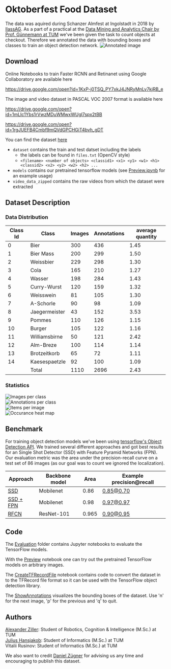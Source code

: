 # Oktoberfest Food Dataset
The data was aquired during Schanzer Almfest at Ingolstadt in 2018 by [IlassAG](https://www.ilass.com). As a part of a practical at the [Data Mining and Analytics Chair by Prof. Günnemann at TUM](https://www.kdd.in.tum.de) we've been given the task to count objects at checkout. Therefore we annotated the data with bounding boxes and classes to train an object detection network.
![Annotated image](images/example_annotated.png)

## Download

Online Notebooks to train Faster RCNN and Retinanet using Google Collaboratory are available here

https://drive.google.com/open?id=1KxP-j0TSQ_PY7xkJ4JNRyMnLv7kjRB_e

The image and video dataset in PASCAL VOC 2007 format is available here

https://drive.google.com/open?id=1mLIc1Ybs1rVwzMDuWMwxWUgl7spx2tBB

https://drive.google.com/open?id=1rgJUEFB4Cmbf9mQVdGPCHGiT4bvh_gDT

You can find the dataset [here](https://mediatum.ub.tum.de/1487154)
- `dataset` contains the train and test datset including the labels
  - the labels can be found in `files.txt` (OpenCV style)
  - `<filename> <number of objects> <classid1> <x1> <y1> <w1> <h1> <classid2> <x2> <y2> <w2> <h2> ...`
- `models` contains our pretrained tensorflow models (see [Preview.ipynb](Preview.ipynb) for an example usage)
- `video_data_zipped` contains the raw videos from which the dataset were extracted

## Dataset Description


### Data Distribution

Class Id | Class | Images | Annotations | average quantity
 --- | --- | --- | --- | ---
0 | Bier | 300 | 436 | 1.45 
1 | Bier Mass | 200 | 299 | 1.50 
2 | Weissbier | 229 | 298 | 1.30 
3 | Cola | 165 | 210 | 1.27 
4 | Wasser | 198 | 284 | 1.43 
5 | Curry-Wurst | 120 | 159 | 1.32 
6 | Weisswein | 81 | 105 | 1.30 
7 | A-Schorle | 90 | 98 | 1.09 
8 | Jaegermeister | 43 | 152 | 3.53 
9 | Pommes | 110 | 126 | 1.15 
10 | Burger | 105 | 122 | 1.16 
11 | Williamsbirne | 50 | 121 | 2.42 
12 | Alm-Breze | 100 | 114 | 1.14 
13 | Brotzeitkorb | 65 | 72 | 1.11 
14 | Kaesespaetzle | 92 | 100 | 1.09 
  || Total | 1110 | 2696 | 2.43

### Statistics

![Images per class](images/images_per_class.png) \
![Annotations per class](images/annotations_per_class.png) \
![Items per image](images/items_per_image.png) \
![Occurance heat map](images/Occurance_heatmap.png)

## Benchmark
For training object detection models we've been using [tensorflow's Object Detection API](https://github.com/tensorflow/models/tree/master/research/object_detection). We trained several different approaches and got best results for an Single Shot Detector (SSD) with Feature Pyramid Networks (FPN). Our evaluation metric was the area under the precision-recall curve on a test set of 86 images (as our goal was to count we ignored the localization). 

Approach | Backbone model | Area | Example precision@recall
 --- | --- | --- | ---
[SSD](https://dataserv.ub.tum.de/index.php/s/m1487154/download?path=/models&files=ssd.pb) | Mobilenet | 0.86 | 0.85@0.70
[SSD + FPN](https://dataserv.ub.tum.de/index.php/s/m1487154/download?path=/models&files=ssd_fpn.pb) | Mobilenet | 0.98 | 0.97@0.97
[RFCN](https://dataserv.ub.tum.de/index.php/s/m1487154/download?path=/models&files=rfcn.pb) | ResNet-101 | 0.965 | 0.90@0.95

<!--- Faster RCNN (PyTorch Version) | VGG-16 | 0.95 | 0.90@0.92 --->

## Code
The [Evaluation](evaluation) folder contains Jupyter notebooks to evaluate the TensorFlow models.

With the [Preview](Preview.ipynb) notebook one can try out the pretrained TensorFlow models on arbitrary images.

The [CreateTFRecordFile](CreateTFRecordFile.ipynb) notebook contains code to convert the dataset in to the TFRecord file format so it can be used with the TensorFlow object detection library.

The [ShowAnnotations](ShowAnnotations.py) visualizes the bounding boxes of the dataset. Use 'n' for the next image, 'p' for the previous and 'q' to quit. 

## Authors
[Alexander Ziller](https://github.com/a1302z): Student of Robotics, Cognition & Intelligence (M.Sc.) at TUM \
[Julius Hansjakob](https://github.com/polarbart): Student of Informatics (M.Sc.) at TUM \
Vitalii Rusinov: Student of Informatics (M.Sc.) at TUM 

We also want to credit [Daniel Zügner](https://github.com/danielzuegner) for advising us any time and encouraging to publish this dataset. 
